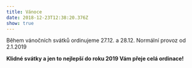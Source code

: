 ```yaml
---
title: Vánoce
date: 2018-12-23T12:38:20.376Z
show: true
---
```

Během vánočních svátků ordinujeme 27.12. a 28.12. Normální provoz od 2.1.2019

**Klidné svátky a jen to nejlepší do roku 2019 Vám přeje celá ordinace!**
